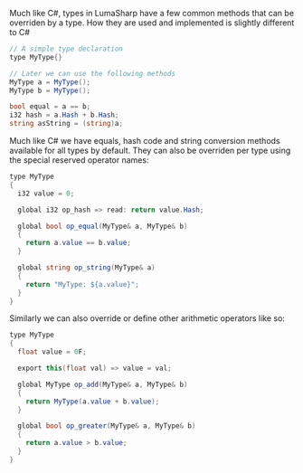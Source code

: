 Much like C#, types in LumaSharp have a few common methods that can be overriden by a type. How they are used and implemented is slightly different to C#

```cs
// A simple type declaration
type MyType{}

// Later we can use the following methods
MyType a = MyType();
MyType b = MyType();

bool equal = a == b;
i32 hash = a.Hash + b.Hash;
string asString = (string)a;
```

Much like C# we have equals, hash code and string conversion methods available for all types by default. They can also be overriden per type using the special reserved operator names:

```cs
type MyType
{
  i32 value = 0;

  global i32 op_hash => read: return value.Hash;

  global bool op_equal(MyType& a, MyType& b)
  {
    return a.value == b.value;
  }

  global string op_string(MyType& a)
  {
    return "MyType: ${a.value}";
  }
}
```

Similarly we can also override or define other arithmetic operators like so:

```cs
type MyType
{
  float value = 0F;

  export this(float val) => value = val;

  global MyType op_add(MyType& a, MyType& b)
  {
    return MyType(a.value + b.value);
  }

  global bool op_greater(MyType& a, MyType& b)
  {
    return a.value > b.value;
  }
}
```
